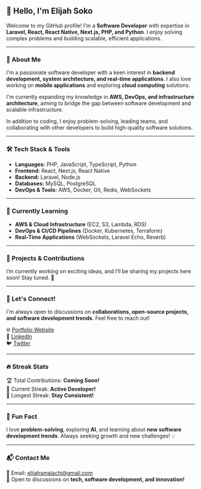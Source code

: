 ## 👋 Hello, I'm Elijah Soko  

Welcome to my GitHub profile! I'm a **Software Developer** with expertise in **Laravel, React, React Native, Next.js, PHP, and Python**. I enjoy solving complex problems and building scalable, efficient applications.

---

### 🚀 About Me
I'm a passionate software developer with a keen interest in **backend development, system architecture, and real-time applications**. I also love working on **mobile applications** and exploring **cloud computing** solutions.

I'm currently expanding my knowledge in **AWS, DevOps, and infrastructure architecture**, aiming to bridge the gap between software development and scalable infrastructure.

In addition to coding, I enjoy problem-solving, leading teams, and collaborating with other developers to build high-quality software solutions.

---

### 🛠️ Tech Stack & Tools
- **Languages:** PHP, JavaScript, TypeScript, Python
- **Frontend:** React, Next.js, React Native
- **Backend:** Laravel, Node.js
- **Databases:** MySQL, PostgreSQL
- **DevOps & Tools:** AWS, Docker, Git, Redis, WebSockets

---

### 🌱 Currently Learning
- **AWS & Cloud Infrastructure** (EC2, S3, Lambda, RDS)
- **DevOps & CI/CD Pipelines** (Docker, Kubernetes, Terraform)
- **Real-Time Applications** (WebSockets, Laravel Echo, Reverb)

---

### 📌 Projects & Contributions
I’m currently working on exciting ideas, and I’ll be sharing my projects here soon! Stay tuned. 🚀

---

### 🔗 Let's Connect!
I'm always open to discussions on **collaborations, open-source projects, and software development trends**. Feel free to reach out!  

🌐 [Portfolio Website](elijahsoko.vercel.app)  
🔗 [LinkedIn](#)  
🐦 [Twitter](#)

---

### 🔥 Streak Stats
🏆 Total Contributions: **Coming Soon!**  
📅 Current Streak: **Active Developer!**  
🚀 Longest Streak: **Stay Consistent!**  

---

### 🎯 Fun Fact
I love **problem-solving**, exploring **AI**, and learning about **new software development trends**. Always seeking growth and new challenges! 💡

---

### 📬 Contact Me
💌 Email: [elijahsmalachi@gmail.com](mailto:elijahsmalachi@gmail.com)  
📩 Open to discussions on **tech, software development, and innovation!**

